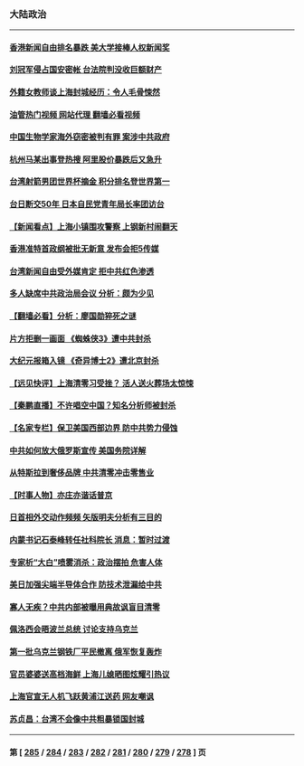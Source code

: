 ### 大陆政治
---
#### [香港新闻自由排名暴跌 美大学接棒人权新闻奖](../../pages/ncid277/n13725749.md?05040045) 
#### [刘冠军侵占国安密帐 台法院判没收巨额财产](../../pages/ncid277/n13726257.md?05040045) 
#### [外籍女教师谈上海封城经历：令人毛骨悚然](../../pages/ncid277/n13726338.md?05040045) 
#### [油管热门视频 网站代理 翻墙必看视频](http://209.222.30.114:81/youtube.html?05040045)
#### [中国生物学家海外窃密被判有罪 案涉中共政府](../../pages/ncid277/n13726188.md?05040045) 
#### [杭州马某出事登热搜 阿里股价暴跌后又急升](../../pages/ncid277/n13726134.md?05040045) 
#### [台湾射箭男团世界杯摘金 积分排名登世界第一](../../pages/ncid277/n13725994.md?05040045) 
#### [台日断交50年 日本自民党青年局长率团访台](../../pages/ncid277/n13726098.md?05040045) 
#### [【新闻看点】上海小镇围攻警察 上钢新村闹翻天](../../pages/ncid277/n13725816.md?05040045) 
#### [香港准特首政纲被批无新意 发布会拒5传媒](../../pages/ncid277/n13726002.md?05040045) 
#### [台湾新闻自由受外媒肯定 拒中共红色渗透](../../pages/ncid277/n13725909.md?05040045) 
#### [多人缺席中共政治局会议 分析：颇为少见](../../pages/ncid277/n13725918.md?05040045) 
#### [【翻墙必看】分析：廖国勋猝死之谜](../../pages/ncid277/n13725891.md?05040045) 
#### [片方拒删一画面 《蜘蛛侠3》遭中共封杀](../../pages/ncid277/n13725817.md?05040045) 
#### [大纪元报箱入镜 《奇异博士2》遭北京封杀](../../pages/ncid277/n13725845.md?05040045) 
#### [【远见快评】上海清零习受挫？ 活人送火葬场太惊悚](../../pages/ncid277/n13725813.md?05040045) 
#### [【秦鹏直播】不许唱空中国？知名分析师被封杀](../../pages/ncid277/n13725611.md?05040045) 
#### [【名家专栏】保卫美国西部边界 防中共势力侵蚀](../../pages/ncid277/n13725525.md?05040045) 
#### [中共如何放大俄罗斯宣传 美国务院详解](../../pages/ncid277/n13725728.md?05040045) 
#### [从特斯拉到奢侈品牌 中共清零冲击零售业](../../pages/ncid277/n13725698.md?05040045) 
#### [【时事人物】亦庄亦谐话普京](../../pages/ncid277/n13717062.md?05040045) 
#### [日首相外交动作频频 矢版明夫分析有三目的](../../pages/ncid277/n13725662.md?05040045) 
#### [内蒙书记石泰峰转任社科院长 消息：暂时过渡](../../pages/ncid277/n13725263.md?05040045) 
#### [专家析“大白”喷雾消杀：政治摆拍 危害人体](../../pages/ncid277/n13725685.md?05040045) 
#### [美日加强尖端半导体合作 防技术泄漏给中共](../../pages/ncid277/n13725683.md?05040045) 
#### [寡人无疾？中共内部被曝用典故讽盲目清零](../../pages/ncid277/n13725594.md?05040045) 
#### [佩洛西会晤波兰总统 讨论支持乌克兰](../../pages/ncid277/n13725544.md?05040045) 
#### [第一批乌克兰钢铁厂平民撤离 俄军恢复轰炸](../../pages/ncid277/n13725476.md?05040045) 
#### [官员婆婆送高档海鲜 上海儿媳晒图炫耀引热议](../../pages/ncid277/n13725474.md?05040045) 
#### [上海官宣无人机飞跃黄浦江送药 网友嘲讽](../../pages/ncid277/n13725468.md?05040045) 
#### [苏贞昌：台湾不会像中共粗暴锁国封城](../../pages/ncid277/n13725338.md?05040045) 

---
#### 第 [ [285](./285.md?05040045) / [284](./284.md?05040045) / [283](./283.md?05040045) / [282](./282.md?05040045) / [281](./281.md?05040045) / [280](./280.md?05040045) / [279](./279.md?05040045) / [278](./278.md?05040045) ] 页
